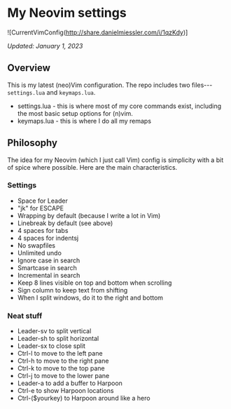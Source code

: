 # My Neovim settings

![CurrentVimConfig(http://share.danielmiessler.com/i/1qzKdy)]

_Updated: January 1, 2023_

## Overview

This is my latest (neo)Vim configuration. The repo includes two files---`settings.lua` and `keymaps.lua`.

- settings.lua - this is where most of my core commands exist, including the most basic setup options for (n)vim.
- keymaps.lua - this is where I do all my remaps

## Philosophy

The idea for my Neovim (which I just call Vim) config is simplicity with a bit of spice where possible. Here are the main characteristics.

### Settings

- Space for Leader
- "jk" for ESCAPE
- Wrapping by default (because I write a lot in Vim)
- Linebreak by default (see above)
- 4 spaces for tabs
- 4 spaces for indentsj
- No swapfiles
- Unlimited undo
- Ignore case in search
- Smartcase in search
- Incremental in search
- Keep 8 lines visible on top and bottom when scrolling
- Sign column to keep text from shifting
- When I split windows, do it to the right and bottom

### Neat stuff

- Leader-sv to split vertical
- Leader-sh to split horizontal
- Leader-sx to close split
- Ctrl-l to move to the left pane
- Ctrl-h to move to the right pane
- Ctrl-k to move to the top pane
- Ctrl-j to move to the lower pane
- Leader-a to add a buffer to Harpoon
- Ctrl-e to show Harpoon locations
- Ctrl-($yourkey) to Harpoon around like a hero
